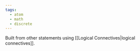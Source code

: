 ```yaml
---
tags:
  - atom
  - math
  - discrete
---
```

Built from other statements using [[Logical Connectives|logical connectives]].